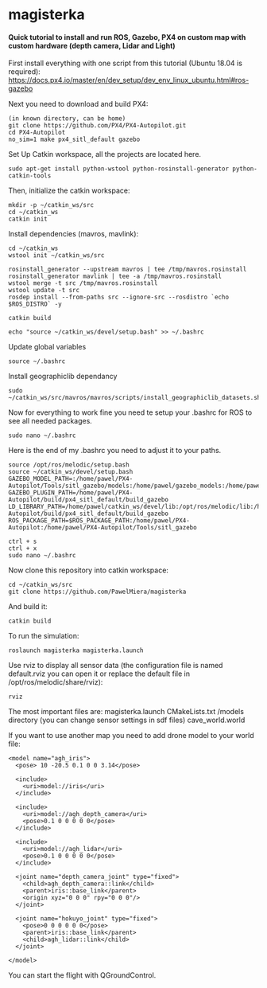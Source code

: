 # magisterka

#### Quick tutorial to install and run ROS, Gazebo, PX4 on custom map with custom hardware (depth camera, Lidar and Light)

First install everything with one script from this tutorial (Ubuntu 18.04 is required):  
https://docs.px4.io/master/en/dev_setup/dev_env_linux_ubuntu.html#ros-gazebo

Next you need to download and build PX4:

```
(in known directory, can be home)
git clone https://github.com/PX4/PX4-Autopilot.git
cd PX4-Autopilot
no_sim=1 make px4_sitl_default gazebo
```

Set Up Catkin workspace, all the projects are located here.

```
sudo apt-get install python-wstool python-rosinstall-generator python-catkin-tools
```

Then, initialize the catkin workspace:
```
mkdir -p ~/catkin_ws/src
cd ~/catkin_ws
catkin init
```

Install dependencies (mavros, mavlink):

```
cd ~/catkin_ws
wstool init ~/catkin_ws/src

rosinstall_generator --upstream mavros | tee /tmp/mavros.rosinstall
rosinstall_generator mavlink | tee -a /tmp/mavros.rosinstall
wstool merge -t src /tmp/mavros.rosinstall
wstool update -t src
rosdep install --from-paths src --ignore-src --rosdistro `echo $ROS_DISTRO` -y

catkin build

echo "source ~/catkin_ws/devel/setup.bash" >> ~/.bashrc
```

Update global variables
```
source ~/.bashrc
```

Install geographiclib dependancy 
```
sudo ~/catkin_ws/src/mavros/mavros/scripts/install_geographiclib_datasets.sh
```

Now for everything to work fine you need te setup your .bashrc for ROS to see all needed packages.

```
sudo nano ~/.bashrc
```

Here is the end of my .bashrc you need to adjust it to your paths.

```
source /opt/ros/melodic/setup.bash
source ~/catkin_ws/devel/setup.bash
GAZEBO_MODEL_PATH=:/home/pawel/PX4-Autopilot/Tools/sitl_gazebo/models:/home/pawel/gazebo_models:/home/pawel/catkin_ws/src/magisterka/models
GAZEBO_PLUGIN_PATH=/home/pawel/PX4-Autopilot/build/px4_sitl_default/build_gazebo
LD_LIBRARY_PATH=/home/pawel/catkin_ws/devel/lib:/opt/ros/melodic/lib:/home/pawel/PX4-Autopilot/build/px4_sitl_default/build_gazebo
ROS_PACKAGE_PATH=$ROS_PACKAGE_PATH:/home/pawel/PX4-Autopilot:/home/pawel/PX4-Autopilot/Tools/sitl_gazebo
```
```
ctrl + s 
ctrl + x
sudo nano ~/.bashrc
```

Now clone this repository into catkin workspace:
```
cd ~/catkin_ws/src
git clone https://github.com/PawelMiera/magisterka
```
And build it:
```
catkin build
```

To run the simulation:
```
roslaunch magisterka magisterka.launch
```

Use rviz to display all sensor data (the configuration file is named default.rviz you can open it or replace the default file in /opt/ros/melodic/share/rviz):
```
rviz
```

The most important files are:
magisterka.launch
CMakeLists.txt
/models directory (you can change sensor settings in sdf files)
cave_world.world


If you want to use another map you need to add drone model to your world file:

```
<model name="agh_iris">
  <pose> 10 -20.5 0.1 0 0 3.14</pose>

  <include>
    <uri>model://iris</uri> 
  </include>

  <include>
    <uri>model://agh_depth_camera</uri>
    <pose>0.1 0 0 0 0 0</pose>
  </include>

  <include>
    <uri>model://agh_lidar</uri>
    <pose>0.1 0 0 0 0 0</pose>
  </include>

  <joint name="depth_camera_joint" type="fixed">
    <child>agh_depth_camera::link</child>
    <parent>iris::base_link</parent>
    <origin xyz="0 0 0" rpy="0 0 0"/>
  </joint>

  <joint name="hokuyo_joint" type="fixed">
    <pose>0 0 0 0 0 0</pose>
    <parent>iris::base_link</parent>
    <child>agh_lidar::link</child>
  </joint>

</model>
```

You can start the flight with QGroundControl.



